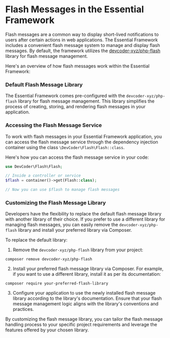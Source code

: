 # Flash Messages in the Essential Framework

Flash messages are a common way to display short-lived notifications to users after certain actions in web applications. The Essential Framework includes a convenient flash message system to manage and display flash messages. By default, the framework utilizes the [devcoder-xyz/php-flash](https://github.com/devcoder-xyz/php-flash) library for flash message management.

Here's an overview of how flash messages work within the Essential Framework:

### Default Flash Message Library

The Essential Framework comes pre-configured with the `devcoder-xyz/php-flash` library for flash message management. This library simplifies the process of creating, storing, and rendering flash messages in your application.

### Accessing the Flash Message Service

To work with flash messages in your Essential Framework application, you can access the flash message service through the dependency injection container using the class `\DevCoder\Flash\Flash::class`.

Here's how you can access the flash message service in your code:

```php
use DevCoder\Flash\Flash;

// Inside a controller or service
$flash = container()->get(Flash::class);

// Now you can use $flash to manage flash messages
```

### Customizing the Flash Message Library

Developers have the flexibility to replace the default flash message library with another library of their choice. If you prefer to use a different library for managing flash messages, you can easily remove the `devcoder-xyz/php-flash` library and install your preferred library via Composer.

To replace the default library:

1. Remove the `devcoder-xyz/php-flash` library from your project:
```
composer remove devcoder-xyz/php-flash
```

2. Install your preferred flash message library via Composer. For example, if you want to use a different library, install it as per its documentation:
```
composer require your-preferred-flash-library
```

3. Configure your application to use the newly installed flash message library according to the library's documentation. Ensure that your flash message management logic aligns with the library's conventions and practices.

By customizing the flash message library, you can tailor the flash message handling process to your specific project requirements and leverage the features offered by your chosen library.
